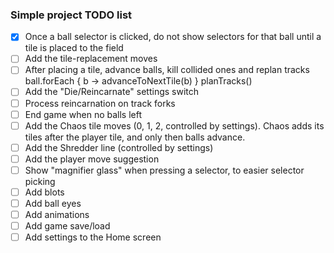 ### Simple project TODO list

- [x] Once a ball selector is clicked, do not show selectors for that ball until a tile is placed to the field
- [ ] Add the tile-replacement moves
- [ ] After placing a tile, advance balls, kill collided ones and replan tracks
  ball.forEach { b -> advanceToNextTile(b) }
  planTracks()
- [ ] Add the "Die/Reincarnate" settings switch
- [ ] Process reincarnation on track forks
- [ ] End game when no balls left
- [ ] Add the Chaos tile moves (0, 1, 2, controlled by settings). Chaos adds its tiles after the player tile, and only then balls advance.
- [ ] Add the Shredder line (controlled by settings)
- [ ] Add the player move suggestion
- [ ] Show "magnifier glass" when pressing a selector, to easier selector picking
- [ ] Add blots
- [ ] Add ball eyes
- [ ] Add animations
- [ ] Add game save/load
- [ ] Add settings to the Home screen